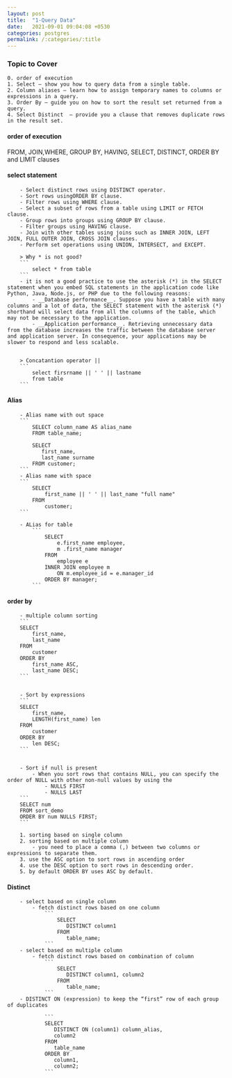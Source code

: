 ```yaml
---
layout: post
title:  "1-Query Data"
date:   2021-09-01 09:04:08 +0530
categories: postgres
permalink: /:categories/:title
---
```



### Topic to Cover 
	0. order of execution 
	1. Select – show you how to query data from a single table.
	2. Column aliases – learn how to assign temporary names to columns or expressions in a query.
	3. Order By – guide you on how to sort the result set returned from a query.
	4. Select Distinct  – provide you a clause that removes duplicate rows in the result set.

#### order of execution 
FROM, JOIN,WHERE, GROUP BY, HAVING, SELECT, DISTINCT, ORDER BY and LIMIT clauses

#### select statement
		- Select distinct rows using DISTINCT operator.
		- Sort rows usingORDER BY clause.
		- Filter rows using WHERE clause.
		- Select a subset of rows from a table using LIMIT or FETCH clause.
		- Group rows into groups using GROUP BY clause.
		- Filter groups using HAVING clause.
		- Join with other tables using joins such as INNER JOIN, LEFT JOIN, FULL OUTER JOIN, CROSS JOIN clauses.
		- Perform set operations using UNION, INTERSECT, and EXCEPT.
	
		> Why * is not good?
		```
			select * from table
		```
		- it is not a good practice to use the asterisk (*) in the SELECT statement when you embed SQL statements in the application code like Python, Java, Node.js, or PHP due to the following reasons:
			- __Database performance__. Suppose you have a table with many columns and a lot of data, the SELECT statement with the asterisk (*) shorthand will select data from all the columns of the table, which may not be necessary to the application.
			- __Application performance__. Retrieving unnecessary data from the database increases the traffic between the database server and application server. In consequence, your applications may be slower to respond and less scalable.
			
	
		> Concatantion operator ||
		```
			select firsrname || ' ' || lastname
			from table
		```
	
#### Alias
		
		- Alias name with out space
		```
			SELECT column_name AS alias_name
			FROM table_name;
			
			SELECT 
			   first_name, 
			   last_name surname
			FROM customer;
		```
		- Alias name with space	
		```
			SELECT
				first_name || ' ' || last_name "full name"
			FROM
				customer;
		```
		
		- ALias for table 
			```
				SELECT
					e.first_name employee,
					m .first_name manager
				FROM
					employee e
				INNER JOIN employee m 
					ON m.employee_id = e.manager_id
				ORDER BY manager;
			```
#### order by
		- multiple column sorting
		```
		SELECT
			first_name,
			last_name
		FROM
			customer
		ORDER BY
			first_name ASC,
			last_name DESC;
		```
		
		
		- Sort by expressions
		```
		SELECT 
			first_name,
			LENGTH(first_name) len
		FROM
			customer
		ORDER BY 
			len DESC;
		```
		
		
		- Sort if null is present 
			- When you sort rows that contains NULL, you can specify the order of NULL with other non-null values by using the 
				- NULLS FIRST 
				- NULLS LAST 
		```
		SELECT num
		FROM sort_demo
		ORDER BY num NULLS FIRST;
		```
			
		1. sorting based on single column 
		2. sorting based on multiple column		
			- you need to place a comma (,) between two columns or expressions to separate them.
		3. use the ASC option to sort rows in ascending order 
		4. use the DESC option to sort rows in descending order.
		5. by default ORDER BY uses ASC by default.
		
#### Distinct
		- select based on single column
			- fetch distinct rows based on one column
				``` 
					SELECT
					   DISTINCT column1
					FROM
					   table_name;
				```
		- select based on multiple column
			- fetch distinct rows based on combination of column
				```
					SELECT
					   DISTINCT column1, column2
					FROM
					   table_name;
				```
		- DISTINCT ON (expression) to keep the “first” row of each group of duplicates 	
			
				```
				SELECT
				   DISTINCT ON (column1) column_alias,
				   column2
				FROM
				   table_name
				ORDER BY
				   column1,
				   column2;
				```